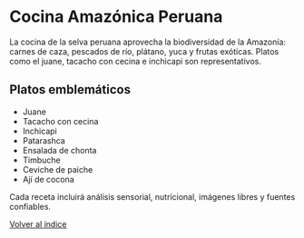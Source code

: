 # Cocina Amazónica Peruana

La cocina de la selva peruana aprovecha la biodiversidad de la Amazonía: carnes de caza, pescados de río, plátano, yuca y frutas exóticas. Platos como el juane, tacacho con cecina e inchicapi son representativos.

## Platos emblemáticos
- Juane
- Tacacho con cecina
- Inchicapi
- Patarashca
- Ensalada de chonta
- Timbuche
- Ceviche de paiche
- Ají de cocona

Cada receta incluirá análisis sensorial, nutricional, imágenes libres y fuentes confiables.

[Volver al índice](../README.md)
